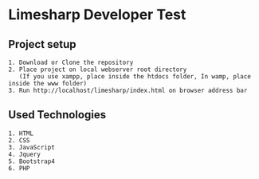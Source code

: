 # Limesharp Developer Test

## Project setup

```
1. Download or Clone the repository
2. Place project on local webserver root directory
   (If you use xampp, place inside the htdocs folder, In wamp, place inside the www folder) 
3. Run http://localhost/limesharp/index.html on browser address bar
```

## Used Technologies
```
1. HTML
2. CSS
3. JavaScript
4. Jquery
5. Bootstrap4
6. PHP
```

